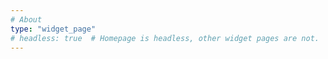 ```yaml
---
# About
type: "widget_page"
# headless: true  # Homepage is headless, other widget pages are not.
---
```

